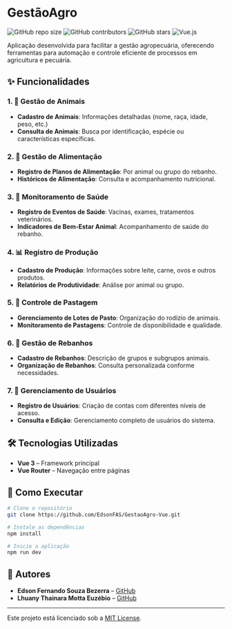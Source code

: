 # GestãoAgro

![GitHub repo size](https://img.shields.io/github/repo-size/EdsonFAS/GestaoAgro-Vue)
![GitHub contributors](https://img.shields.io/github/contributors/EdsonFAS/GestaoAgro-Vue)
![GitHub stars](https://img.shields.io/github/stars/EdsonFAS/GestaoAgro-Vue?style=social)
![Vue.js](https://img.shields.io/badge/vuejs-%2335495e.svg?style=for-the-badge&logo=vuedotjs&logoColor=%234FC08D)

Aplicação desenvolvida para facilitar a gestão agropecuária, oferecendo ferramentas para automação e controle eficiente de processos em agricultura e pecuária.

## ✨ Funcionalidades

### 1. 🐄 Gestão de Animais
- **Cadastro de Animais**: Informações detalhadas (nome, raça, idade, peso, etc.)
- **Consulta de Animais**: Busca por identificação, espécie ou características específicas.

### 2. 🌾 Gestão de Alimentação
- **Registro de Planos de Alimentação**: Por animal ou grupo do rebanho.
- **Históricos de Alimentação**: Consulta e acompanhamento nutricional.

### 3. 💊 Monitoramento de Saúde
- **Registro de Eventos de Saúde**: Vacinas, exames, tratamentos veterinários.
- **Indicadores de Bem-Estar Animal**: Acompanhamento de saúde do rebanho.

### 4. 📊 Registro de Produção
- **Cadastro de Produção**: Informações sobre leite, carne, ovos e outros produtos.
- **Relatórios de Produtividade**: Análise por animal ou grupo.

### 5. 🌱 Controle de Pastagem
- **Gerenciamento de Lotes de Pasto**: Organização do rodízio de animais.
- **Monitoramento de Pastagens**: Controle de disponibilidade e qualidade.

### 6. 🏡 Gestão de Rebanhos
- **Cadastro de Rebanhos**: Descrição de grupos e subgrupos animais.
- **Organização de Rebanhos**: Consulta personalizada conforme necessidades.

### 7. 👤 Gerenciamento de Usuários
- **Registro de Usuários**: Criação de contas com diferentes níveis de acesso.
- **Consulta e Edição**: Gerenciamento completo de usuários do sistema.

## 🛠 Tecnologias Utilizadas

- **Vue 3** – Framework principal
- **Vue Router** – Navegação entre páginas

## 🚀 Como Executar

```bash
# Clone o repositório
git clone https://github.com/EdsonFAS/GestaoAgro-Vue.git

# Instale as dependências
npm install

# Inicie a aplicação
npm run dev
```

## 👥 Autores

- **Edson Fernando Souza Bezerra** – [GitHub](https://github.com/EdsonFAS)
- **Lhuany Thainara Motta Euzébio** – [GitHub](https://github.com/Lhuany)

---

Este projeto está licenciado sob a [MIT License](LICENSE).